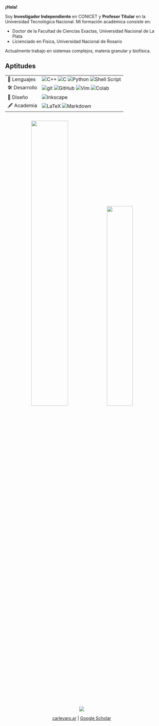 **¡Hola!**

Soy **Investigador Independiente** en CONICET y **Profesor Titular** en la Universidad Tecnológica Nacional. Mi formación académica consiste en:
* Doctor de la Facultad de Ciencias Exactas, Universidad Nacional de La Plata
* Licienciado en Física, Universidad Nacional de Rosario

Actualmente trabajo en sistemas complejos, materia granular y biofísica. 


## Aptitudes

<div align="center">

<table>
  <tr>
    <td>💬 Lenguajes</td>
    <td><img src="https://img.shields.io/badge/C%2B%2B-00599C?logo=c%2B%2B&logoColor=white" alt="C++"/> <img src="https://img.shields.io/badge/C-00599C?logo=c&logoColor=white" alt="C"/> <img src="https://img.shields.io/badge/python-3670A0?logo=python&logoColor=ffdd54" alt="Python"/> <img src="https://img.shields.io/badge/shell_script-%23121011.svg?logo=gnu-bash&logoColor=white" alt="Shell Script"/></td>  </tr>
  <tr>
    <td>🛠 Desarrollo</td>
    <td><img src="https://img.shields.io/badge/-Git-F05032?logo=git&logoColor=white" alt="git"/> <img src="https://img.shields.io/badge/-GitHub-181717?logo=github&logoColor=white" alt="GitHub"/> <img src="https://img.shields.io/badge/Vim-%2311AB00.svg?logo=vim&logoColor=white" alt="Vim"/> <img src="https://img.shields.io/badge/Colab-F9AB00?logo=googlecolab&color=525252" alt="Colab"/> </td>
  </tr>
  <tr>
      <tr>
    <td>🎨 Diseño</td>
    <td><img src="https://img.shields.io/badge/Inkscape-000000?logo=Inkscape&logoColor=white" alt="Inkscape"/></td>
  </tr>
  <tr>
    <td>🖋 Academia</td>
    <td><img src="https://img.shields.io/badge/LaTeX-%23008080.svg?logo=latex&logoColor=white" alt="LaTeX"/> <img src="https://img.shields.io/badge/Markdown-000000?logo=markdown&logoColor=white" alt="Markdown"/> </td>
  </tr>
</table>

</div>

##

<p align="center">
  <img width="49%" src="https://github-readme-stats.vercel.app/api?username=manuxch&show_icons=true&count_private=true&include_all_commits=true&theme=transparent" />
  <img width="41%" src="https://github-readme-stats.vercel.app/api/top-langs/?username=manuxch&exclude_repo=github-readme-stats,manuxch.github.io&hide=javascript,html,css&layout=compact&theme=transparent" />
</p>

<p align="center">
  <img src="https://profile-counter.glitch.me/manuxch/count.svg" />
</p>
<p align="center"><a href=https://carlevaro.ar>carlevaro.ar</a> | <a href="https://scholar.google.com/citations?user=FoBqqJgAAAAJ=en&oi=ao">Google Scholar</a>  </p>


<!---
manuxch/manuxch is a ✨ special ✨ repository because its `README.md` (this file) appears on your GitHub profile.
You can click the Preview link to take a look at your changes.
--->
